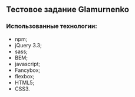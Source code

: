 ## Тестовое задание Glamurnenko

### Использованные технологии:
- npm;
- jQuery 3.3;
- sass;
- BEM;
- javascript;
- Fancybox;
- flexbox;
- HTML5;
- CSS3.